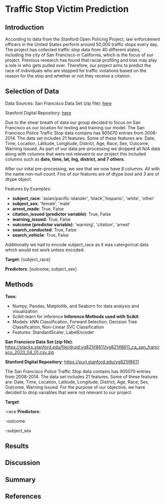 # Traffic Stop Victim Prediction
## Introduction

According to data from the Stanford Open Policing Project, law enforcement officers in the United States perform around 50,000 traffic stops every day. The project has collected traffic stop data from 40 different states, including the city of San Francisco in California, which is the focus of our project. Previous research has found that racial profiling and bias may play a role in who gets pulled over. Therefore, our project aims to predict the race of individuals who are stopped for traffic violations based on the reason for the stop and whether or not they receive a citation. 

## Selection of Data

Data Sources: 
San Francisco Data Set (zip file): <a href="https://stacks.stanford.edu/file/druid:yg821jf8611/yg821jf8611_ca_san_francisco_2020_04_01.csv.zip"> here </a>

Stanford Digital Repository: 
<a href="https://purl.stanford.edu/yg821jf8611"> here </a>

Due to the shear breath of data our group decided to focus on San Francisco as our location for testing and training our model. The San Francisco Police Traffic Stop data contains has 905070 entries from 2008-2014. The data set includes 21 features. Some of these features are: Date, Time, Location, Latitude, Longitude, District, Age, Race, Sex, Outcome, Warning Issued. 
As part of our data pre-processing we dropped all N/A data along with columns that were not relevant to our project this included columns such as **date, time, lat, lng, district, and 7 others**.

After our inital pre-processing, we see that we now have 8 columns. All with the name non-null count. Five of our features are of dtype bool and 3 are of dtype object.

Features by Examples:

- **subject_race**: 'asian/pacific islander', 'black','hispanic', 'white', 'other'
- **subject_sex**: 'female', 'male'
- **arrest_made**: True, False
- **citation_issued (predictor variable)**: True, False
- **warning_issued**: True, False
- **outcome (predictor variable)**: 'warning', 'citation', 'arrest'
- **search_conducted**: True, False
- **search_vehicle**: True, False

Additionally we had to encode subject_race as it was catergorical data which would not work unless encoded.  

**Target**: [subject_race]

**Predictors**: [outcome, subject_sex]

## Methods
**Toos**:
- Numpy, Pandas, Matplotlib, and Seaborn for data analysis and visualization
- Scikit-learn for inference
**Inference Methods used with Scikit**:
- Models: kNN Classification, Forward Selection, Decision Tree Classification, Non-Linear SVC Classification
- Features: StandardScaler, LabelEncoder

**San Francisco Data Set (zip file)**: https://stacks.stanford.edu/file/druid:yg821jf8611/yg821jf8611_ca_san_francisco_2020_04_01.csv.zip

**Stanford Digital Repository**: https://purl.stanford.edu/yg821jf8611

The San Francisco Police Traffic Stop data contains has 905070 entries from 2008-2014. The data set includes 21 features. Some of these features are: Date, Time, Location, Latitude, Longitude, District, Age, Race, Sex, Outcome, Warning Issued. For the purpose of our objective, we have decided to drop variables that were not relevant to our project.

**Target**:

-race
**Predictors**:

-outcome

-subject_sex

## Results

## Discussion

## Summary

## References
